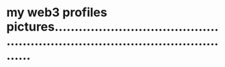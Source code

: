 # my web3 profiles pictures....................................................................................................
